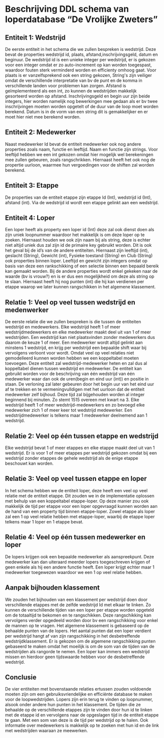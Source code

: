 # Beschrijving DDL schema van loperdatabase “De Vrolijke Zweters”

## Entiteit 1: Wedstrijd

De eerste entiteit in het schema die we zullen bespreken is wedstrijd. Deze bevat de properties wedstrijd id, plaats, afstand,inschrijvingsgeld, datum en beginuur. De wedstrijd id is een unieke integer per wedstrijd, er is gekozen voor een integer omdat er zo auto-increment op kan worden toegespast, waardoor fouten sterk verminderd worden en efficienty omhoog gaat. Voor plaats is er vanzelfsprekend ook een string gekozen, String's zijn veiliger omdat de verschillende interpretatie van bv de punt en de komma in verschillende landen voor problemen kan zorgen. Afstand is geïmplementeerd als een int, zo kunnen de wedstrijden makkelijk gesorteerd worden op afstand. Inschrijvingsgeld en begin uur zijn beide integers, hier worden namelijk nog bewerkingen mee gedaan als er bv twee inschrijvingen moeten worden opgetelt of de duur van de loop moet worden berekend. Datum is in de vorm van een string dit is gemakkelijker en er moet hier niet mee berekend worden.

## Entiteit 2: Medewerker

Naast medewerker Id bevat de entiteit medewerker ook nog andere properties zoals naam, functie en leeftijd. Naam en functie zijn strings. Voor leeftijd hebben we een int gekozen omdat hier mogelijk wel berekeningen mee zullen gebeuren, zoals rangschrikken. Hiernaast heeft het ook nog de propertie uurloon, waarmee hun vergoedingen voor de shiften zal worden berekend.

## Entiteit 3: Etappe

De properties van de entiteit etappe zijn etappe Id (Int), wedstrijd id (Int), afstand (int). Via de wedstrijd id wordt een etappe gelinkt aan een wedstrijd.

## Entiteit 4: Loper

Een loper heeft als property een loper id (Int) deze zal ook dienst doen als zijn uniek loopnummer waardoor het makkelijk is om deze loper op te zoeken. Hiernaast houden we ook zijn naam bij als string, deze is echter niet altijd uniek dus zal zijn id de primaire key gebruikt worden. Dit is ook het geval bij de id’s van de andere entiteiten. Hiernaast zijn leeftijd (int), geslacht (String), Gewicht (int), Fysieke toestand (String) en Club (String) ook properties binnen loper. Leeftijd en gewicht zijn integers omdat op basis van deze een rankschikking of een selectie binnen een bepaald bereik kan gemaakt worden. Bij de andere properties wordt enkel gekeken naar de waarde (bv is vrouw?) en is er dus een mogelijkheid om deze als string op te slaan. Hiernaast heeft hij nog punten (int) die hij kan verdienen per etappe waarop we later kunnen rangschikken in het algemene klassement.

## Relatie 1: Veel op veel tussen wedstrijd en medenwerker

De eerste relatie die we zullen bespreken is die tussen de entiteiten wedstrijd en medewerkers. Elke wedstrijd heeft 1 of meer wedstrijdmedewerkers en elke medewerker maakt deel uit van 1 of meer wedstrijden. Een wedstrijd kan niet plaatsvinden zonder medewerkers dus daarom de keuze 1 of meer. Een medewerker wordt altijd gelinkt aan minstens 1 wedstrijd, en krijg per wedstrijd een bepaalde shift waar bij vervolgens verloont voor wordt. Omdat veel op veel relaties niet gemodelleerd kunnen worden hebben we een koppeltabel moeten toevoegen. Deze entiteit zal wedstrijd-medewerker heten en zal dus al koppeltabel dienen tussen wedstrijd en medewerker. De entiteit kan gebruikt worden voor de beschrijving van één wedstrijd van één medewerker waar dan ook de uren(begin en eind uur (int)) en positie in staan. De verloning zal later gebeuren door het begin uur van het eind uur af te trekken en te vermeningvulldigen met het uurloon dat de entiteit medewerker zelf bijhoud. Deze tijd zal bijgehouden worden al integer beginnend bij minuten. Zo stemt 1515 overeen met kwart na 3. Elke wedstrijd heeft 1 of meer wedstrijd-medewerkers en zo bevoegd elke medewerker zich 1 of meer keer tot wedstrijd medewerker. Een wedstrijdmedewerker is telkens maar 1 medewerker deelnemend aan 1 wedstrijd.

## Relatie 2: Veel op één tussen etappe en wedstrijd

Elke wedstrijd bevat 1 of meer etappes en elke etappe maakt deel uit van 1 wedstrijd. Er is voor 1 of meer etappes per wedstrijd gekozen omdat bij een wedstrijd zonder etappes de gehele wedstrijd als de enige etappe beschouwt kan worden.

## Relatie 3: Veel op veel tussen etappe en loper

In het schema hebben we de entiteit loper, deze heeft een veel op veel relatie met de entiteit etappe. Dit zouden we in de implementatie oplossen met behulp van een koppeltabel etappe-loper. Op deze manier zou ook makkelijk de tijd per etappe voor een loper opgevraagd kunnen worden aan de hand van een property tijd binnen etappe-loper. Zowel etappe als loper zal een 1 op veel relatie hebben met etappe-loper, waarbij de etappe loper telkens maar 1 loper en 1 etappe bevat.

## Relatie 4: Veel op één tussen medewerker en loper

De lopers krijgen ook een bepaalde medewerker als aanspreekpunt. Deze medewerker kan dan uiteraard meerder lopers toegeschreven krijgen of geen enkele als hij een andere functie heeft. Een loper krijgt echter maar 1 medewerker toegewezen waardoor we een 1 op veel relatie hebben.

## Aanpak bijhouden klassement

We zouden het bijhouden van een klassement per wedstrijd doen door verschillende etappes met de zelfde wedstrijd Id met elkaar te linken. Zo kunnen de verschillende tijden van een loper per etappe worden opgeteld om de totaaltijd te bekomen en te rangschikken. Deze rangschikking kan vervolgens verder opgedeeld worden door bv een rangschikking voor enkel de mannen op te vragen.
Het algemene klassement is gebaseerd op de behaalde punten van de lopers. Het aantal punten dat een loper verdient per wedstrijd hangt af van zijn rangschikking in het desbetreffende wedstrijdklassement. Er is gekozen om de algemene rangschikking punten gebaseerd te maken omdat het moeilijk is om de som van de tijden van de wedstrijden als rangorde te nemen. Een loper kan immers een wedstrijd missen en hierdoor geen tijdswaarde hebben voor de desbetreffende wedstrijd.

## Conclusie

De vier entiteiten met bovenstaande relaties ertussen zouden voldoende moeten zijn om een gebruiksvriendelijke en efficiënte database te maken voor de loopwedstrijden. Lopers zijn erin terug te vinden op loopnummer, alsook onder andere hun punten in het klassement. De tijden die ze behaalde op de verschillende etappes zijn te vinden door hun id te linken met de etappe id en vervolgens naar de opgeslagen tijd in de entiteit etappe te gaan. Met een som van deze is de tijd per wedstrijd op te halen. Ook informatie over medewerkers is makkelijk op te zoeken met hun id en de link met wedstrijden waaraan ze meewerken.
